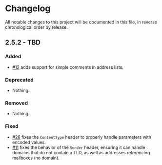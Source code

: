 # Changelog

All notable changes to this project will be documented in this file, in reverse chronological order by release.

## 2.5.2 - TBD

### Added

- [#12](https://github.com/zendframework/zend-mail/pull/12) adds support for
  simple comments in address lists.

### Deprecated

- Nothing.

### Removed

- Nothing.

### Fixed

- [#26](https://github.com/zendframework/zend-mail/pull/26) fixes the
  `ContentType` header to properly handle parameters with encoded values.
- [#11](https://github.com/zendframework/zend-mail/pull/11) fixes the
  behavior of the `Sender` header, ensuring it can handle domains that do not
  contain a TLD, as well as addresses referencing mailboxes (no domain).

